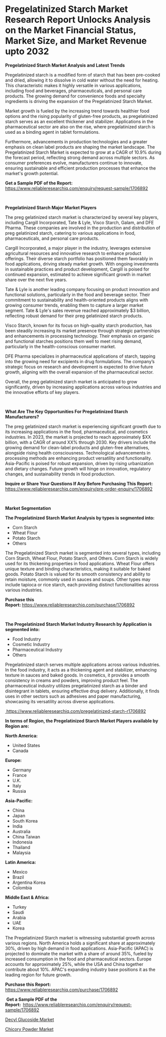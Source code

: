 <p><h1>Pregelatinized Starch Market Research Report Unlocks Analysis on the Market Financial Status, Market Size, and Market Revenue upto 2032</h1></p><p><strong>Pregelatinized Starch Market Analysis and Latest Trends</strong></p>
<p><p>Pregelatinized starch is a modified form of starch that has been pre-cooked and dried, allowing it to dissolve in cold water without the need for heating. This characteristic makes it highly versatile in various applications, including food and beverages, pharmaceuticals, and personal care products. The growing demand for convenience foods and specialty ingredients is driving the expansion of the Pregelatinized Starch Market.</p><p>Market growth is fueled by the increasing trend towards healthier food options and the rising popularity of gluten-free products, as pregelatinized starch serves as an excellent thickener and stabilizer. Applications in the pharmaceutical sector are also on the rise, where pregelatinized starch is used as a binding agent in tablet formulations. </p><p>Furthermore, advancements in production technologies and a greater emphasis on clean label products are shaping the market landscape. The Pregelatinized Starch Market is expected to grow at a CAGR of 10.9% during the forecast period, reflecting strong demand across multiple sectors. As consumer preferences evolve, manufacturers continue to innovate, ensuring sustainable and efficient production processes that enhance the market's growth potential.</p></p>
<p><strong>Get a Sample PDF of the Report:&nbsp;</strong> <a href="https://www.reliableresearchiq.com/enquiry/request-sample/1706892?utm_campaign=1876&utm_medium=2&utm_source=Github&utm_content=ia&utm_term=14022025&utm_id=pregelatinized-starch">https://www.reliableresearchiq.com/enquiry/request-sample/1706892</a></p>
<p>&nbsp;</p>
<p><strong>Pregelatinized Starch Major Market Players</strong></p>
<p><p>The preg gelatinized starch market is characterized by several key players, including Cargill Incorporated, Tate & Lyle, Visco Starch, Galam, and DFE Pharma. These companies are involved in the production and distribution of preg gelatinized starch, catering to various applications in food, pharmaceuticals, and personal care products.</p><p>Cargill Incorporated, a major player in the industry, leverages extensive agricultural resources and innovative research to enhance product offerings. Their diverse starch portfolio has positioned them favorably in food applications, driving steady market growth. With ongoing investments in sustainable practices and product development, Cargill is poised for continued expansion, estimated to achieve significant growth in market share over the next five years.</p><p>Tate & Lyle is another leading company focusing on product innovation and functional solutions, particularly in the food and beverage sector. Their commitment to sustainability and health-oriented products aligns with growing consumer trends, enabling them to capture a larger market segment. Tate & Lyle's sales revenue reached approximately $3 billion, reflecting robust demand for their preg gelatinized starch products.</p><p>Visco Starch, known for its focus on high-quality starch production, has been steadily increasing its market presence through strategic partnerships and enhancements in processing technology. Their emphasis on organic and functional starches positions them well to meet rising demand, particularly in the health-conscious consumer market.</p><p>DFE Pharma specializes in pharmaceutical applications of starch, tapping into the growing need for excipients in drug formulations. The company’s strategic focus on research and development is expected to drive future growth, aligning with the overall expansion of the pharmaceutical sector.</p><p>Overall, the preg gelatinized starch market is anticipated to grow significantly, driven by increasing applications across various industries and the innovative efforts of key players.</p></p>
<p>&nbsp;</p>
<p><strong>What Are The Key Opportunities For Pregelatinized Starch Manufacturers?</strong></p>
<p><p>The preg gelatinized starch market is experiencing significant growth due to its increasing applications in the food, pharmaceutical, and cosmetics industries. In 2023, the market is projected to reach approximately $XX billion, with a CAGR of around XX% through 2030. Key drivers include the growing demand for clean-label products and gluten-free alternatives, alongside rising health consciousness. Technological advancements in processing methods are enhancing product versatility and functionality. Asia-Pacific is poised for robust expansion, driven by rising urbanization and dietary changes. Future growth will hinge on innovation, regulatory changes, and sustainability trends in food production.</p></p>
<p><strong>Inquire or Share Your Questions If Any Before Purchasing This Report:</strong> <a href="https://www.reliableresearchiq.com/enquiry/pre-order-enquiry/1706892?utm_campaign=1876&utm_medium=2&utm_source=Github&utm_content=ia&utm_term=14022025&utm_id=pregelatinized-starch">https://www.reliableresearchiq.com/enquiry/pre-order-enquiry/1706892</a></p>
<p>&nbsp;</p>
<p><strong>Market Segmentation</strong></p>
<p><strong>The Pregelatinized Starch Market Analysis by types is segmented into:</strong></p>
<p><ul><li>Corn Starch</li><li>Wheat Flour</li><li>Potato Starch</li><li>Others</li></ul></p>
<p><p>The Pregelatinized Starch market is segmented into several types, including Corn Starch, Wheat Flour, Potato Starch, and Others. Corn Starch is widely used for its thickening properties in food applications. Wheat Flour offers unique texture and binding characteristics, making it suitable for baked goods. Potato Starch is valued for its smooth consistency and ability to retain moisture, commonly used in sauces and soups. Other types may include tapioca or rice starch, each providing distinct functionalities across various industries.</p></p>
<p><strong>Purchase this Report:&nbsp;</strong><a href="https://www.reliableresearchiq.com/purchase/1706892?utm_campaign=1876&utm_medium=2&utm_source=Github&utm_content=ia&utm_term=14022025&utm_id=pregelatinized-starch">https://www.reliableresearchiq.com/purchase/1706892</a></p>
<p>&nbsp;</p>
<p><strong>The Pregelatinized Starch Market Industry Research by Application is segmented into:</strong></p>
<p><ul><li>Food Industry</li><li>Cosmetic Industry</li><li>Pharmaceutical Industry</li><li>Others</li></ul></p>
<p><p>Pregelatinized starch serves multiple applications across various industries. In the food industry, it acts as a thickening agent and stabilizer, enhancing texture in sauces and baked goods. In cosmetics, it provides a smooth consistency in creams and powders, improving product feel. The pharmaceutical industry utilizes pregelatinized starch as a binder and disintegrant in tablets, ensuring effective drug delivery. Additionally, it finds uses in other sectors such as adhesives and paper manufacturing, showcasing its versatility across diverse applications.</p></p>
<p><a href="https://www.reliableresearchiq.com/pregelatinized-starch-r1706892?utm_campaign=1876&utm_medium=2&utm_source=Github&utm_content=ia&utm_term=14022025&utm_id=pregelatinized-starch">&nbsp;https://www.reliableresearchiq.com/pregelatinized-starch-r1706892</a></p>
<p><strong>In terms of Region, the Pregelatinized Starch Market Players available by Region are:</strong></p>
<p>
    <p> <strong> North America: </strong>
        <ul>
            <li>United States</li>
            <li>Canada</li>
        </ul>
        </p> 
    <p> <strong> Europe: </strong>
        <ul>
            <li>Germany</li>
            <li>France</li>
            <li>U.K.</li>
            <li>Italy</li>
            <li>Russia</li>
        </ul>
        </p> 
    <p> <strong> Asia-Pacific: </strong>
        <ul>
            <li>China</li>
            <li>Japan</li>
            <li>South Korea</li>
            <li>India</li>
            <li>Australia</li>
            <li>China Taiwan</li>
            <li>Indonesia</li>
            <li>Thailand</li>
            <li>Malaysia</li>
        </ul>
        </p> 
    <p> <strong> Latin America: </strong>
        <ul>
            <li>Mexico</li>
            <li>Brazil</li>
            <li>Argentina Korea</li>
            <li>Colombia</li>
        </ul>
        </p> 
    <p> <strong> Middle East & Africa: </strong>
        <ul>
            <li>Turkey</li>
            <li>Saudi</li>
            <li>Arabia</li>
            <li>UAE</li>
            <li>Korea</li>
        </ul>
    </p>
    </p>
<p><p>The Pregelatinized Starch market is witnessing substantial growth across various regions. North America holds a significant share at approximately 30%, driven by high demand in food applications. Asia-Pacific (APAC) is projected to dominate the market with a share of around 35%, fueled by increased consumption in the food and pharmaceutical sectors. Europe accounts for approximately 25%, while the USA and China together contribute about 10%. APAC's expanding industry base positions it as the leading region for future growth.</p></p>
<p><strong>Purchase this Report: </strong><a href="https://www.reliableresearchiq.com/purchase/1706892?utm_campaign=1876&utm_medium=2&utm_source=Github&utm_content=ia&utm_term=14022025&utm_id=pregelatinized-starch">https://www.reliableresearchiq.com/purchase/1706892</a></p>
<p>&nbsp;<strong>Get a Sample PDF of the Report:&nbsp;&nbsp;</strong><a href="https://www.reliableresearchiq.com/enquiry/request-sample/1706892?utm_campaign=1876&utm_medium=2&utm_source=Github&utm_content=ia&utm_term=14022025&utm_id=pregelatinized-starch">https://www.reliableresearchiq.com/enquiry/request-sample/1706892</a></p>
<p><strong></strong></p>
<p><p><a href="https://github.com/cobinaydin13/Market-Research-Report-List-1/blob/main/decyl-glucoside-market.md?utm_campaign=1876&utm_medium=2&utm_source=Github&utm_content=ia&utm_term=14022025&utm_id=pregelatinized-starch">Decyl Glucoside Market</a></p><p><a href="https://github.com/osamhcombre/Market-Research-Report-List-1/blob/main/chicory-powder-market.md?utm_campaign=1876&utm_medium=2&utm_source=Github&utm_content=ia&utm_term=14022025&utm_id=pregelatinized-starch">Chicory Powder Market</a></p></p>